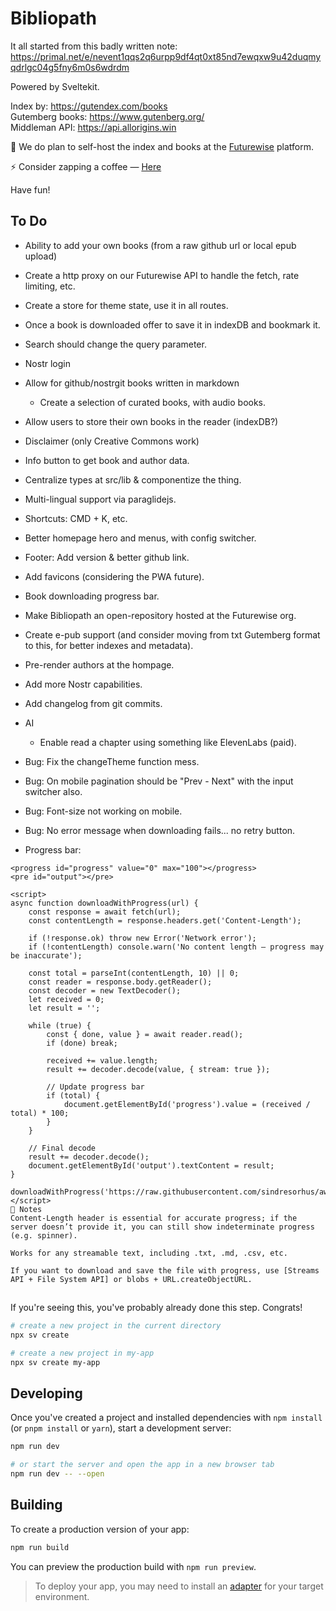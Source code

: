 # Bibliopath

It all started from this badly written note: https://primal.net/e/nevent1qqs2q6urpp9df4qt0xt85nd7ewqxw9u42duqmyqdrlgc04g5fny6m0s6wdrdm

Powered by Sveltekit.

Index by: https://gutendex.com/books
<br>
Gutemberg books: https://www.gutenberg.org/
<br>
Middleman API: https://api.allorigins.win

🚨 We do plan to self-host the index and books at the [Futurewise](https://www.futurewise.lat/) platform.

⚡️ Consider zapping a coffee — [Here](https://njump.me/nprofile1qqs8wftkcz9achdy8ascqtnk0v3rrcevda2klm8wqyd6xrlk8skc22gekra89)

Have fun!

## To Do

- Ability to add your own books (from a raw github url or local epub upload)
- Create a http proxy on our Futurewise API to handle the fetch, rate limiting, etc.
- Create a store for theme state, use it in all routes.
- Once a book is downloaded offer to save it in indexDB and bookmark it.
- Search should change the query parameter.
- Nostr login
- Allow for github/nostrgit books written in markdown
  - Create a selection of curated books, with audio books.
- Allow users to store their own books in the reader (indexDB?)
- Disclaimer (only Creative Commons work)
- Info button to get book and author data.
- Centralize types at src/lib & componentize the thing.
- Multi-lingual support via paraglidejs.
- Shortcuts: CMD + K, etc.
- Better homepage hero and menus, with config switcher.
- Footer: Add version & better github link.
- Add favicons (considering the PWA future).
- Book downloading progress bar.
- Make Bibliopath an open-repository hosted at the Futurewise org.
- Create e-pub support (and consider moving from txt Gutemberg format to this, for better indexes and metadata).
- Pre-render authors at the hompage.
- Add more Nostr capabilities.
- Add changelog from git commits.
- AI
  - Enable read a chapter using something like ElevenLabs (paid).

- Bug: Fix the changeTheme function mess.
- Bug: On mobile pagination should be "Prev - Next" with the input switcher also.
- Bug: Font-size not working on mobile.
- Bug: No error message when downloading fails... no retry button.
- Progress bar:

```
<progress id="progress" value="0" max="100"></progress>
<pre id="output"></pre>

<script>
async function downloadWithProgress(url) {
	const response = await fetch(url);
	const contentLength = response.headers.get('Content-Length');

	if (!response.ok) throw new Error('Network error');
	if (!contentLength) console.warn('No content length — progress may be inaccurate');

	const total = parseInt(contentLength, 10) || 0;
	const reader = response.body.getReader();
	const decoder = new TextDecoder();
	let received = 0;
	let result = '';

	while (true) {
		const { done, value } = await reader.read();
		if (done) break;

		received += value.length;
		result += decoder.decode(value, { stream: true });

		// Update progress bar
		if (total) {
			document.getElementById('progress').value = (received / total) * 100;
		}
	}

	// Final decode
	result += decoder.decode();
	document.getElementById('output').textContent = result;
}

downloadWithProgress('https://raw.githubusercontent.com/sindresorhus/awesome/main/readme.md');
</script>
🧠 Notes
Content-Length header is essential for accurate progress; if the server doesn’t provide it, you can still show indeterminate progress (e.g. spinner).

Works for any streamable text, including .txt, .md, .csv, etc.

If you want to download and save the file with progress, use [Streams API + File System API] or blobs + URL.createObjectURL.
```

##

If you're seeing this, you've probably already done this step. Congrats!

```bash
# create a new project in the current directory
npx sv create

# create a new project in my-app
npx sv create my-app
```

## Developing

Once you've created a project and installed dependencies with `npm install` (or `pnpm install` or `yarn`), start a development server:

```bash
npm run dev

# or start the server and open the app in a new browser tab
npm run dev -- --open
```

## Building

To create a production version of your app:

```bash
npm run build
```

You can preview the production build with `npm run preview`.

> To deploy your app, you may need to install an [adapter](https://svelte.dev/docs/kit/adapters) for your target environment.
